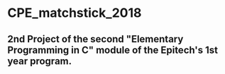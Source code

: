 # CPE_matchstick_2018

## 2nd Project of the second "Elementary Programming in C" module of the Epitech's 1st year program.

